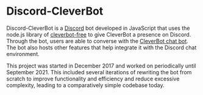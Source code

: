 # Discord-CleverBot
 
Discord-CleverBot is a [Discord](https://discord.com/) bot developed in JavaScript that uses the node.js library of [cleverbot-free](https://www.npmjs.com/package/cleverbot-free) to give CleverBot a presence on Discord. Through the bot, users are able to converse with the [CleverBot chat bot](https://www.cleverbot.com/). The bot also hosts other features that help integrate it with the Discord chat environment.

This project was started in December 2017 and worked on periodically until September 2021. This included several iterations of rewriting the bot from scratch to improve functionality and efficiency and reduce excessive complexity, leading to a comparatively simple codebase today.